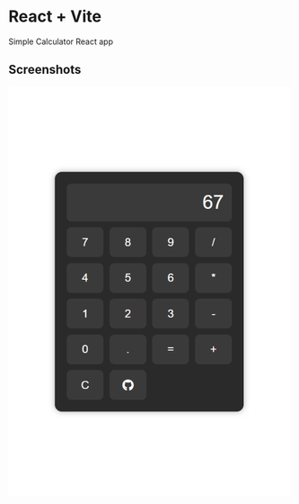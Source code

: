 # React + Vite

Simple Calculator React app

## Screenshots

![App Screenshot](./screenshots/Calculator-readme.png)
